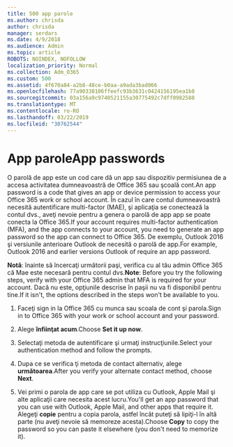 ```yaml
---
title: 500 app parole
ms.author: chrisda
author: chrisda
manager: serdars
ms.date: 4/9/2018
ms.audience: Admin
ms.topic: article
ROBOTS: NOINDEX, NOFOLLOW
localization_priority: Normal
ms.collection: Adm_O365
ms.custom: 500
ms.assetid: 4f670a84-a2b8-48ce-b0aa-a9ada3bad066
ms.openlocfilehash: 77a90338106ffeefc93b3631c0424156195ea1b8
ms.sourcegitcommit: 03a156a9c9740521155a30775492c7dff0982588
ms.translationtype: MT
ms.contentlocale: ro-RO
ms.lasthandoff: 03/22/2019
ms.locfileid: "30762544"
---
```

# <a name="app-passwords"></a><span data-ttu-id="9a12d-102">App parole</span><span class="sxs-lookup"><span data-stu-id="9a12d-102">App passwords</span></span>

<span data-ttu-id="9a12d-103">O parolă de app este un cod care dă un app sau dispozitiv permisiunea de a accesa activitatea dumneavoastră de Office 365 sau şcoală cont.</span><span class="sxs-lookup"><span data-stu-id="9a12d-103">An app password is a code that gives an app or device permission to access your Office 365 work or school account.</span></span> <span data-ttu-id="9a12d-104">În cazul în care contul dumneavoastră necesită autentificare multi-factor (MAE), şi aplicaţia se conectează la contul dvs., aveţi nevoie pentru a genera o parolă de app app se poate conecta la Office 365.</span><span class="sxs-lookup"><span data-stu-id="9a12d-104">If your account requires multi-factor authentication (MFA), and the app connects to your account, you need to generate an app password so the app can connect to Office 365.</span></span> <span data-ttu-id="9a12d-105">De exemplu, Outlook 2016 şi versiunile anterioare Outlook de necesită o parolă de app.</span><span class="sxs-lookup"><span data-stu-id="9a12d-105">For example, Outlook 2016 and earlier versions Outlook of require an app password.</span></span>
  
 <span data-ttu-id="9a12d-106">**Notă**: înainte să încercaţi următorii paşi, verifica cu al tău admin Office 365 că Mae este necesară pentru contul dvs.</span><span class="sxs-lookup"><span data-stu-id="9a12d-106">**Note**: Before you try the following steps, verify with your Office 365 admin that MFA is required for your account.</span></span> <span data-ttu-id="9a12d-107">Dacă nu este, opţiunile descrise în paşii nu va fi disponibil pentru tine.</span><span class="sxs-lookup"><span data-stu-id="9a12d-107">If it isn't, the options described in the steps won't be available to you.</span></span>
  
1. <span data-ttu-id="9a12d-108">Faceţi sign in la Office 365 cu munca sau scoala de cont şi parola.</span><span class="sxs-lookup"><span data-stu-id="9a12d-108">Sign in to Office 365 with your work or school account and your password.</span></span>
    
2. <span data-ttu-id="9a12d-109">Alege **înfiinţat acum**.</span><span class="sxs-lookup"><span data-stu-id="9a12d-109">Choose **Set it up now**.</span></span>
    
3. <span data-ttu-id="9a12d-110">Selectaţi metoda de autentificare şi urmaţi instrucţiunile.</span><span class="sxs-lookup"><span data-stu-id="9a12d-110">Select your authentication method and follow the prompts.</span></span>
    
4. <span data-ttu-id="9a12d-111">Dupa ce se verifica ţi metoda de contact alternativ, alege **următoarea**.</span><span class="sxs-lookup"><span data-stu-id="9a12d-111">After you verify your alternate contact method, choose **Next**.</span></span>
    
5. <span data-ttu-id="9a12d-112">Vei primi o parola de app care se pot utiliza cu Outlook, Apple Mail şi alte aplicaţii care necesita acest lucru.</span><span class="sxs-lookup"><span data-stu-id="9a12d-112">You'll get an app password that you can use with Outlook, Apple Mail, and other apps that require it.</span></span> <span data-ttu-id="9a12d-113">Alegeţi **copie** pentru a copia parola, astfel încât puteţi să lipiţi-l în altă parte (nu aveţi nevoie să memoreze acesta).</span><span class="sxs-lookup"><span data-stu-id="9a12d-113">Choose **Copy** to copy the password so you can paste it elsewhere (you don't need to memorize it).</span></span> 
    

